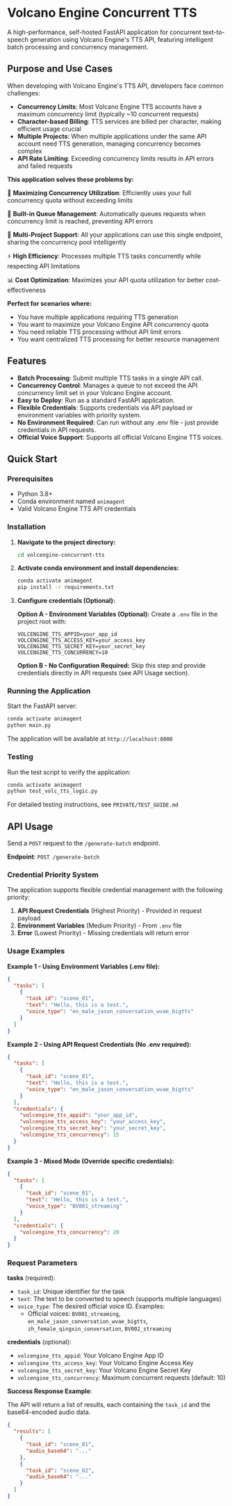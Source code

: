 # Volcano Engine Concurrent TTS

A high-performance, self-hosted FastAPI application for concurrent text-to-speech generation using Volcano Engine's TTS API, featuring intelligent batch processing and concurrency management.

## Purpose and Use Cases

When developing with Volcano Engine's TTS API, developers face common challenges:

- **Concurrency Limits**: Most Volcano Engine TTS accounts have a maximum concurrency limit (typically ~10 concurrent requests)
- **Character-based Billing**: TTS services are billed per character, making efficient usage crucial
- **Multiple Projects**: When multiple applications under the same API account need TTS generation, managing concurrency becomes complex
- **API Rate Limiting**: Exceeding concurrency limits results in API errors and failed requests

**This application solves these problems by:**

🎯 **Maximizing Concurrency Utilization**: Efficiently uses your full concurrency quota without exceeding limits

🚦 **Built-in Queue Management**: Automatically queues requests when concurrency limit is reached, preventing API errors

🏢 **Multi-Project Support**: All your applications can use this single endpoint, sharing the concurrency pool intelligently

⚡ **High Efficiency**: Processes multiple TTS tasks concurrently while respecting API limitations

📊 **Cost Optimization**: Maximizes your API quota utilization for better cost-effectiveness

**Perfect for scenarios where:**
- You have multiple applications requiring TTS generation
- You want to maximize your Volcano Engine API concurrency quota
- You need reliable TTS processing without API limit errors
- You want centralized TTS processing for better resource management

## Features

- **Batch Processing**: Submit multiple TTS tasks in a single API call.
- **Concurrency Control**: Manages a queue to not exceed the API concurrency limit set in your Volcano Engine account.
- **Easy to Deploy**: Run as a standard FastAPI application.
- **Flexible Credentials**: Supports credentials via API payload or environment variables with priority system.
- **No Environment Required**: Can run without any .env file - just provide credentials in API requests.
- **Official Voice Support**: Supports all official Volcano Engine TTS voices.

## Quick Start

### Prerequisites

- Python 3.8+
- Conda environment named `animagent`
- Valid Volcano Engine TTS API credentials

### Installation

1. **Navigate to the project directory:**
   ```bash
   cd volcengine-concurrent-tts
   ```

2. **Activate conda environment and install dependencies:**
   ```bash
   conda activate animagent
   pip install -r requirements.txt
   ```

3. **Configure credentials (Optional):**
   
   **Option A - Environment Variables (Optional):**
   Create a `.env` file in the project root with:
   ```
   VOLCENGINE_TTS_APPID=your_app_id
   VOLCENGINE_TTS_ACCESS_KEY=your_access_key
   VOLCENGINE_TTS_SECRET_KEY=your_secret_key
   VOLCENGINE_TTS_CONCURRENCY=10
   ```
   
   **Option B - No Configuration Required:**
   Skip this step and provide credentials directly in API requests (see API Usage section).

### Running the Application

Start the FastAPI server:
```bash
conda activate animagent
python main.py
```

The application will be available at `http://localhost:8000`

### Testing

Run the test script to verify the application:
```bash
conda activate animagent
python test_volc_tts_logic.py
```

For detailed testing instructions, see `PRIVATE/TEST_GUIDE.md`

## API Usage

Send a `POST` request to the `/generate-batch` endpoint.

**Endpoint**: `POST /generate-batch`

### Credential Priority System

The application supports flexible credential management with the following priority:

1. **API Request Credentials** (Highest Priority) - Provided in request payload
2. **Environment Variables** (Medium Priority) - From `.env` file
3. **Error** (Lowest Priority) - Missing credentials will return error

### Usage Examples

**Example 1 - Using Environment Variables (.env file):**

```json
{
  "tasks": [
    {
      "task_id": "scene_01",
      "text": "Hello, this is a test.",
      "voice_type": "en_male_jason_conversation_wvae_bigtts"
    }
  ]
}
```

**Example 2 - Using API Request Credentials (No .env required):**

```json
{
  "tasks": [
    {
      "task_id": "scene_01",
      "text": "Hello, this is a test.",
      "voice_type": "en_male_jason_conversation_wvae_bigtts"
    }
  ],
  "credentials": {
    "volcengine_tts_appid": "your_app_id",
    "volcengine_tts_access_key": "your_access_key",
    "volcengine_tts_secret_key": "your_secret_key",
    "volcengine_tts_concurrency": 15
  }
}
```

**Example 3 - Mixed Mode (Override specific credentials):**

```json
{
  "tasks": [
    {
      "task_id": "scene_01", 
      "text": "Hello, this is a test.",
      "voice_type": "BV001_streaming"
    }
  ],
  "credentials": {
    "volcengine_tts_concurrency": 20
  }
}
```

### Request Parameters

**tasks** (required):
- `task_id`: Unique identifier for the task
- `text`: The text to be converted to speech (supports multiple languages)  
- `voice_type`: The desired official voice ID. Examples:
  - Official voices: `BV001_streaming`, `en_male_jason_conversation_wvae_bigtts`, `zh_female_qingxin_conversation`, `BV002_streaming`

**credentials** (optional):
- `volcengine_tts_appid`: Your Volcano Engine App ID
- `volcengine_tts_access_key`: Your Volcano Engine Access Key
- `volcengine_tts_secret_key`: Your Volcano Engine Secret Key
- `volcengine_tts_concurrency`: Maximum concurrent requests (default: 10)

**Success Response Example**:

The API will return a list of results, each containing the `task_id` and the base64-encoded audio data.

```json
{
  "results": [
    {
      "task_id": "scene_01",
      "audio_base64": "..."
    },
    {
      "task_id": "scene_02",
      "audio_base64": "..."
    }
  ]
}
```